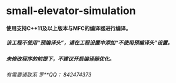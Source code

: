 # small-elevator-simulation
#### 使用支持C++11及以上版本与MFC的编译器进行编译。

##### 该工程不使用“预编译头”，请在工程设置中添加“不使用预编译头”设置。

##### 未修改程序的前提下，不建议开启编译器优化。

###### 有需要请联系  罗**QQ： 842474373 

